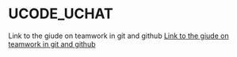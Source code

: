 # UCODE_UCHAT

Link to the giude on teamwork in git and github
[Link to the giude on teamwork in git and github](Guidelines/GIT_TEAMWORK.md)
